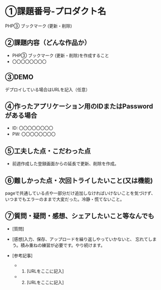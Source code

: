 # ①課題番号-プロダクト名

PHP③ ブックマーク (更新・削除)

## ②課題内容（どんな作品か）

- PHP③ ブックマーク (更新・削除)を作成すること
- 〇〇〇〇〇〇〇〇

## ③DEMO

デプロイしている場合はURLを記入（任意）

## ④作ったアプリケーション用のIDまたはPasswordがある場合

- ID: 〇〇〇〇〇〇〇〇
- PW: 〇〇〇〇〇〇〇〇

## ⑤工夫した点・こだわった点

- 前週作成した登録画面からの延長で更新、削除を作成。

## ⑥難しかった点・次回トライしたいこと(又は機能)

pageで共通している点や一部分だけ追加しなければいけないことを気づけず、
いつまでもエラーのままで大変だった。冷静・慌てないこと。

## ⑦質問・疑問・感想、シェアしたいこと等なんでも

- [質問]
- [感想]入力、保存、アップロードを繰り返しやっていかないと、
忘れてしまう。積み重ねの練習が必要です。やり続けます。

- [参考記事]
  - 1. [URLをここに記入]
  - 2. [URLをここに記入]